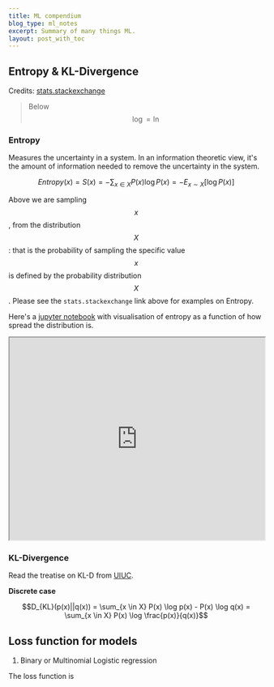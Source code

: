 ```yaml
---
title: ML compendium
blog_type: ml_notes
excerpt: Summary of many things ML.
layout: post_with_toc
---
```

## Entropy & KL-Divergence
Credits: [stats.stackexchange](https://stats.stackexchange.com/a/357974/84357)

> Below $$ \log = \ln $$

### Entropy
Measures the uncertainty in a system. In an information theoretic view, it's the
amount of information needed to remove the uncertainty in the system.

$$Entropy(x) = S(x) = - \sum_{x \in X}P(x)\log P(x) = - E_{x \sim X} [\log P(x)]$$

Above we are sampling $$x$$, from the distribution $$X$$: that is the probability of
sampling the specific value $$x$$ is defined by the probability distribution $$X$$.
Please see the `stats.stackexchange` link above for examples on Entropy.

Here's a [jupyter notebook](https://nbviewer.org/gist/psvishnu91/738cbc59e9f80fa72c3942e9aa2cfd48) 
with visualisation of entropy as a function of how spread the distribution is.

<iframe 
    src="https://nbviewer.org/gist/psvishnu91/738cbc59e9f80fa72c3942e9aa2cfd48"
    title="Entropy as a function of how spread out a distribution is."
    width="100%" height="400"
>
</iframe>

### KL-Divergence
Read the treatise on KL-D from [UIUC](http://hanj.cs.illinois.edu/cs412/bk3/KL-divergence.pdf).

**Discrete case**

$$D_{KL}(p(x)||q(x)) =  \sum_{x \in X} P(x) \log p(x) - P(x) \log q(x) =  \sum_{x \in X} P(x) \log \frac{p(x)}{q(x)}$$

## Loss function for models
1. Binary or Multinomial Logistic regression

The loss function is 